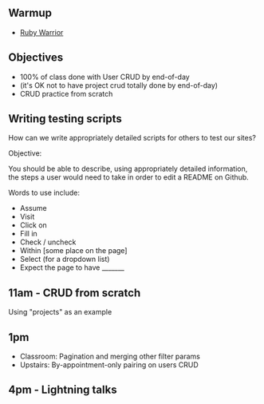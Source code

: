 ## Warmup

* [Ruby Warrior](https://www.bloc.io/ruby-warrior/#/warriors/new)

## Objectives

* 100% of class done with User CRUD by end-of-day
* (it's OK not to have project crud totally done by end-of-day)
* CRUD practice from scratch

## Writing testing scripts

How can we write appropriately detailed scripts for others to test our sites?

Objective:

You should be able to describe, using appropriately detailed information, the steps a user would need to take in order to edit a README on Github.

Words to use include:

* Assume
* Visit
* Click on
* Fill in
* Check / uncheck
* Within [some place on the page]
* Select (for a dropdown list)
* Expect the page to have _______

## 11am - CRUD from scratch

Using "projects" as an example

## 1pm

* Classroom: Pagination and merging other filter params
* Upstairs: By-appointment-only pairing on users CRUD

## 4pm - Lightning talks

